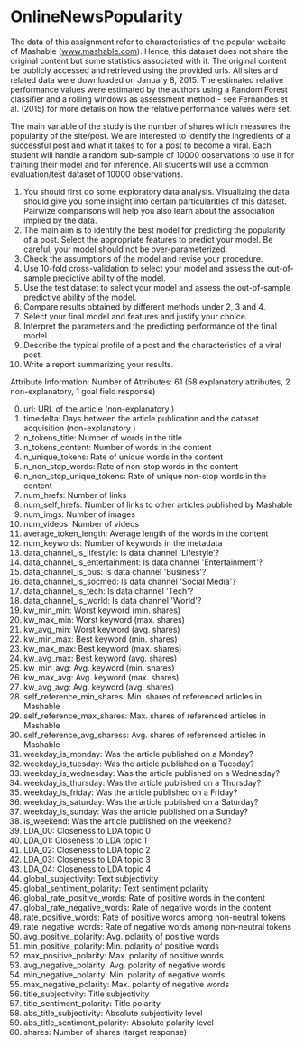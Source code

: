 # OnlineNewsPopularity

   The data of this assignment refer to characteristics of the popular website of Mashable (www.mashable.com). Hence, this dataset does not share the original content but some statistics associated with it. The original content be publicly accessed and retrieved using the provided urls. All sites and related data were downloaded on January 8, 2015. The estimated relative performance values were estimated by the authors using a Random Forest classifier and a rolling windows as assessment method - see Fernandes et al. (2015) for more details on how the relative performance values were set. 

   The main variable of the study is the number of shares which measures the popularity of the site/post. We are interested to identify the ingredients of a successful post and what it takes to for a post to become a viral. Each student will handle a random sub-sample of 10000 observations to use it for training their model and for inference. All students will use a common evaluation/test dataset of 10000 observations.
   
1. You should first do some exploratory data analysis. Visualizing the data should give you some insight into certain particularities of this dataset. Pairwize comparisons will help you also learn about the association implied by the data.
2. The main aim is to identify the best model for predicting the popularity of a post. Select the appropriate features to predict your model. Be careful, your model should not be over-parameterized.
3. Check the assumptions of the model and revise your procedure.
4. Use 10-fold cross-validation to select your model and assess the out-of-sample predictive ability of the model.
5. Use the test dataset to select your model and assess the out-of-sample predictive ability of the model.
6. Compare results obtained by different methods under 2, 3 and 4.
7. Select your final model and features and justify your choice.
8. Interpret the parameters and the predicting performance of the final model.
9. Describe the typical profile of a post and the characteristics of a viral post.
10. Write a report summarizing your results.

Attribute Information:
Number of Attributes: 61 (58 explanatory attributes, 2 non-explanatory, 1 goal field response)

0. url: URL of the article (non-explanatory )
1. timedelta: Days between the article publication and the dataset acquisition (non-explanatory )
2. n_tokens_title: Number of words in the title
3. n_tokens_content: Number of words in the content
4. n_unique_tokens: Rate of unique words in the content
5. n_non_stop_words: Rate of non-stop words in the content
6. n_non_stop_unique_tokens: Rate of unique non-stop words in the content
7. num_hrefs: Number of links
8. num_self_hrefs: Number of links to other articles published by Mashable
9. num_imgs: Number of images
10. num_videos: Number of videos
11. average_token_length: Average length of the words in the content
12. num_keywords: Number of keywords in the metadata
13. data_channel_is_lifestyle: Is data channel 'Lifestyle'?
14. data_channel_is_entertainment: Is data channel 'Entertainment'?
15. data_channel_is_bus: Is data channel 'Business'?
16. data_channel_is_socmed: Is data channel 'Social Media'?
17. data_channel_is_tech: Is data channel 'Tech'?
18. data_channel_is_world: Is data channel 'World'?
19. kw_min_min: Worst keyword (min. shares)
20. kw_max_min: Worst keyword (max. shares)
21. kw_avg_min: Worst keyword (avg. shares)
22. kw_min_max: Best keyword (min. shares)
23. kw_max_max: Best keyword (max. shares)
24. kw_avg_max: Best keyword (avg. shares)
25. kw_min_avg: Avg. keyword (min. shares)
26. kw_max_avg: Avg. keyword (max. shares)
27. kw_avg_avg: Avg. keyword (avg. shares)
28. self_reference_min_shares: Min. shares of referenced articles in Mashable
29. self_reference_max_shares: Max. shares of referenced articles in Mashable
30. self_reference_avg_sharess: Avg. shares of referenced articles in Mashable
31. weekday_is_monday: Was the article published on a Monday?
32. weekday_is_tuesday: Was the article published on a Tuesday?
33. weekday_is_wednesday: Was the article published on a Wednesday?
34. weekday_is_thursday: Was the article published on a Thursday?
35. weekday_is_friday: Was the article published on a Friday?
36. weekday_is_saturday: Was the article published on a Saturday?
37. weekday_is_sunday: Was the article published on a Sunday?
38. is_weekend: Was the article published on the weekend?
39. LDA_00: Closeness to LDA topic 0
40. LDA_01: Closeness to LDA topic 1
41. LDA_02: Closeness to LDA topic 2
42. LDA_03: Closeness to LDA topic 3
43. LDA_04: Closeness to LDA topic 4
44. global_subjectivity: Text subjectivity
45. global_sentiment_polarity: Text sentiment polarity
46. global_rate_positive_words: Rate of positive words in the content
47. global_rate_negative_words: Rate of negative words in the content
48. rate_positive_words: Rate of positive words among non-neutral tokens
49. rate_negative_words: Rate of negative words among non-neutral tokens
50. avg_positive_polarity: Avg. polarity of positive words
51. min_positive_polarity: Min. polarity of positive words
52. max_positive_polarity: Max. polarity of positive words
53. avg_negative_polarity: Avg. polarity of negative words
54. min_negative_polarity: Min. polarity of negative words
55. max_negative_polarity: Max. polarity of negative words
56. title_subjectivity: Title subjectivity
57. title_sentiment_polarity: Title polarity
58. abs_title_subjectivity: Absolute subjectivity level
59. abs_title_sentiment_polarity: Absolute polarity level
60. shares: Number of shares (target response)
